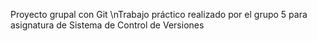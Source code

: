 Proyecto grupal con Git
\nTrabajo práctico realizado por el grupo 5 para asignatura de Sistema de Control de Versiones
